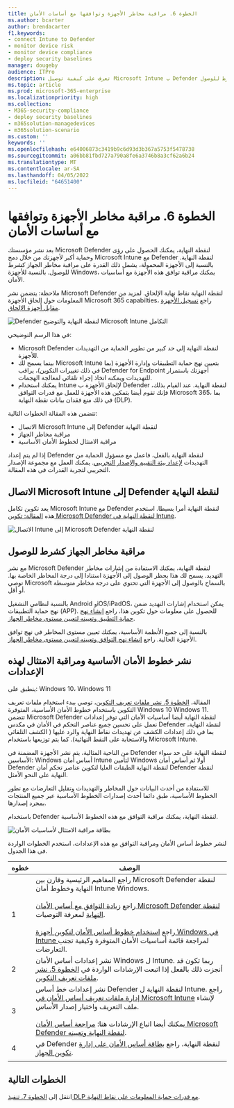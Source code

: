 ```yaml
---
title: الخطوة 6. مراقبة مخاطر الأجهزة وتوافقها مع أساسات الأمان
ms.author: bcarter
author: brendacarter
f1.keywords:
- connect Intune to Defender
- monitor device risk
- monitor device compliance
- deploy security baselines
manager: dougeby
audience: ITPro
description: تعرف على كيفية توصيل Microsoft Intune ب Defender لنقطة النهاية ومراقبة مخاطر الجهاز كشرط للوصول.
ms.topic: article
ms.prod: microsoft-365-enterprise
ms.localizationpriority: high
ms.collection:
- M365-security-compliance
- deploy security baselines
- m365solution-managedevices
- m365solution-scenario
ms.custom: ''
keywords: ''
ms.openlocfilehash: e64006873c3419b9c6d93d3b367a5753f5478738
ms.sourcegitcommit: a06bb81fbd727a790a8fe6a3746b8a3cf62a6b24
ms.translationtype: MT
ms.contentlocale: ar-SA
ms.lasthandoff: 04/05/2022
ms.locfileid: "64651400"
---
```

# <a name="step-6-monitor-device-risk-and-compliance-to-security-baselines"></a>الخطوة 6. مراقبة مخاطر الأجهزة وتوافقها مع أساسات الأمان

بعد نشر مؤسستك Microsoft Defender لنقطة النهاية، يمكنك الحصول على رؤى وحماية أكبر لأجهزتك من خلال دمج Microsoft Intune مع Defender لنقطة النهاية. بالنسبة إلى الأجهزة المحمولة، يشمل ذلك القدرة على مراقبة مخاطر الجهاز كشرط للوصول. بالنسبة للأجهزة Windows، يمكنك مراقبة توافق هذه الأجهزة مع أساسيات الأمان. 

ملاحظة: يتضمن نشر Microsoft Defender لنقطة النهاية نقاط نهاية الإلحاق. لمزيد من المعلومات حول إلحاق الأجهزة Microsoft 365 capabilties، راجع [تسجيل الأجهزة مقابل أجهزة الإلحاق](manage-devices-with-intune-overview.md#enrolling-devices-vs-onboarding-devices).  

![Defender لنقطة النهاية والتوضيح Microsoft Intune التكامل](../media/devices/devices-defender-for-endpoint-steps.png#lightbox)

في هذا الرسم التوضيحي:
- Microsoft Defender لنقطة النهاية إلى حد كبير من تطوير الحماية من التهديدات للأجهزة. 
- بينما يسمح لك Microsoft Intune بتعيين نهج حماية التطبيقات وإدارة الأجهزة (بما في ذلك تغييرات التكوين)، يراقب Defender for Endpoint أجهزتك باستمرار للتهديدات ويمكنه اتخاذ إجراء تلقائي لمعالجة الهجمات. 
- يمكنك استخدام Intune لإلحاق الأجهزة ب Defender لنقطة النهاية. عند القيام بذلك، فإنك تقوم أيضا بتمكين هذه الأجهزة للعمل مع قدرات التوافق Microsoft 365، بما في ذلك منع فقدان بيانات نقطة النهاية (DLP).

تتضمن هذه المقالة الخطوات التالية:
- الاتصال Microsoft Intune إلى Defender لنقطة النهاية
- مراقبة مخاطر الجهاز
- مراقبة الامتثال لخطوط الأمان الأساسية

إذا لم يتم إعداد Defender لنقطة النهاية بالفعل، فاعمل مع مسؤول الحماية من التهديدات [لإعداد بيئة التقييم والإصدار التجريبي](../security/defender/eval-defender-endpoint-overview.md). يمكنك العمل مع مجموعة الإصدار التجريبي لتجربة القدرات في هذه المقالة.

## <a name="connect-microsoft-intune-to-defender-for-endpoint"></a>الاتصال Microsoft Intune إلى Defender لنقطة النهاية

يعد تكوين تكامل Microsoft Intune مع Defender لنقطة النهاية أمرا بسيطا. استخدم هذه [المقالة: تكوين Microsoft Defender لنقطة النهاية في Intune](/mem/intune/protect/advanced-threat-protection-configure). 

![الاتصال Intune إلى Microsoft Defender لنقطة النهاية](../media/devices/connect-intune-to-microsoft-defender.png#lightbox)

## <a name="monitor-device-risk-as-a-condition-for-access"></a>مراقبة مخاطر الجهاز كشرط للوصول

مع نشر Microsoft Defender لنقطة النهاية، يمكنك الاستفادة من إشارات مخاطر التهديد. يسمح لك هذا بحظر الوصول إلى الأجهزة استنادا إلى درجة المخاطر الخاصة بها. توصي Microsoft بالسماح بالوصول إلى الأجهزة التي تحتوي على درجة مخاطر متوسطة أو أقل.

بالنسبة لنظامي التشغيل Android وiOS/iPadOS، يمكن استخدام إشارات التهديد ضمن نهج حماية التطبيقات (APP). للحصول على معلومات حول تكوين هذا، راجع [إنشاء نهج حماية التطبيق وتعيينه لتعيين مستوى مخاطر الجهاز](/mem/intune/protect/advanced-threat-protection-configure).

بالنسبة إلى جميع الأنظمة الأساسية، يمكنك تعيين مستوى المخاطر في نهج توافق الأجهزة الحالية. راجع [إنشاء نهج التوافق وتعيينه لتعيين مستوى مخاطر الجهاز](/mem/intune/protect/advanced-threat-protection-configure).

## <a name="deploy-security-baselines-and-monitor-compliance-to-these-settings"></a>نشر خطوط الأمان الأساسية ومراقبة الامتثال لهذه الإعدادات

ينطبق على: Windows 10، Windows 11

المقالة، [الخطوة 5. نشر ملفات تعريف التكوين](manage-devices-with-intune-configuration-profiles.md)، توصي ببدء استخدام ملفات تعريف التكوين باستخدام خطوط الأمان الأساسية، المتوفرة Windows 10 Windows 11. تتضمن Microsoft Defender لنقطة النهاية أيضا أساسيات الأمان التي توفر إعدادات تعمل على تحسين جميع عناصر التحكم في الأمان في مكدس Defender لنقطة النهاية، بما في ذلك إعدادات الكشف عن تهديدات نقاط النهاية والرد عليها ( الكشف التلقائي والاستجابة على النقط النهائية). كما يتم توزيعها باستخدام Microsoft Intune.

من الناحية المثالية، يتم نشر الأجهزة المضمنة في Defender لنقطة النهاية على حد سواء الأساسين: Windows أساس أمان Intune لتأمين Windows أولا ثم أساس أمان Defender لنقطة النهاية الطبقات العليا لتكوين عناصر تحكم أمان Defender لنقطة النهاية على النحو الأمثل.

للاستفادة من أحدث البيانات حول المخاطر والتهديدات وتقليل التعارضات مع تطور الخطوط الأساسية، طبق دائما أحدث إصدارات الخطوط الأساسية عبر جميع المنتجات بمجرد إصدارها. 

باستخدام Defender لنقطة النهاية، يمكنك مراقبة التوافق مع هذه الخطوط الأساسية. 

![بطاقة مراقبة الامتثال لأساسيات الأمان](../media/devices/secconmgmt-baseline-card.png#lightbox)

لنشر خطوط أساس الأمان ومراقبة التوافق مع هذه الإعدادات، استخدم الخطوات الواردة في هذا الجدول.


|خطوه  |الوصف  |
|---------|---------|
|1     |راجع المفاهيم الرئيسية وقارن بين Microsoft Defender لنقطة النهاية وخطوط أمان Intune Windows. <br><br>راجع [زيادة التوافق مع أساس الأمان Microsoft Defender لنقطة النهاية](../security/defender-endpoint/configure-machines-security-baseline.md) لمعرفة التوصيات.<br><br>راجع [استخدام خطوط أساس الأمان لتكوين أجهزة Windows في Intune ](/mem/intune/protect/security-baselines) لمراجعة قائمة أساسيات الأمان المتوفرة وكيفية تجنب التعارضات.         |
|2     |  نشر إعدادات أساس الأمان Windows ل Intune. ربما تكون قد أنجزت ذلك بالفعل إذا اتبعت الإرشادات الواردة في [الخطوة 5. نشر ملفات تعريف التكوين](manage-devices-with-intune-configuration-profiles.md).        |
|3    |  نشر إعدادات خط أساس Defender لنقطة النهاية ل Intune. راجع [إدارة ملفات تعريف أساس الأمان في Microsoft Intune](/mem/intune/protect/security-baselines-configure) لإنشاء ملف التعريف واختيار إصدار الأساس.<br><br>يمكنك أيضا اتباع الإرشادات هنا: [مراجعة أساس الأمان Microsoft Defender لنقطة النهاية وتعيينه](../security/defender-endpoint/configure-machines-security-baseline.md#review-and-assign-the-microsoft-defender-for-endpoint-security-baseline).     |
|4     | في Defender لنقطة النهاية، راجع [بطاقة أساس الأمان على إدارة تكوين الجهاز](../security/defender-endpoint/configure-machines.md).          |
| | |

## <a name="next-steps"></a>الخطوات التالية
انتقل إلى [الخطوة 7. تنفيذ DLP مع قدرات حماية المعلومات على نقاط النهاية](manage-devices-with-intune-dlp-mip.md).